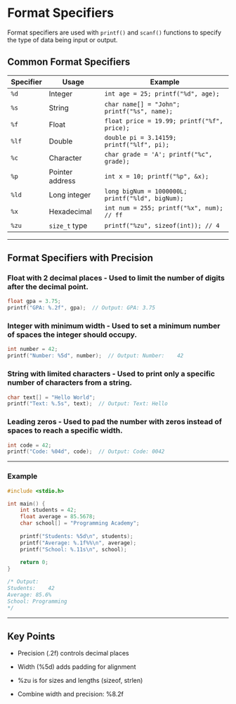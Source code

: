 # Format Specifiers

Format specifiers are used with `printf()` and `scanf()` functions to specify the type of data being input or output.

## Common Format Specifiers

| Specifier | Usage | Example |
|-----------|-------|---------|
| `%d` | Integer | `int age = 25; printf("%d", age);` |
| `%s` | String | `char name[] = "John"; printf("%s", name);` |
| `%f` | Float | `float price = 19.99; printf("%f", price);` |
| `%lf` | Double | `double pi = 3.14159; printf("%lf", pi);` |
| `%c` | Character | `char grade = 'A'; printf("%c", grade);` |
| `%p` | Pointer address | `int x = 10; printf("%p", &x);` |
| `%ld` | Long integer | `long bigNum = 1000000L; printf("%ld", bigNum);` |
| `%x` | Hexadecimal | `int num = 255; printf("%x", num); // ff` |
| `%zu` | `size_t` type | `printf("%zu", sizeof(int)); // 4` |

---

## Format Specifiers with Precision

### Float with 2 decimal places - Used to limit the number of digits after the decimal point.
```c
float gpa = 3.75;
printf("GPA: %.2f", gpa);  // Output: GPA: 3.75

```

### Integer with minimum width - Used to set a minimum number of spaces the integer should occupy.
```c
int number = 42;
printf("Number: %5d", number);  // Output: Number:    42

```

### String with limited characters - Used to print only a specific number of characters from a string.
```c
char text[] = "Hello World";
printf("Text: %.5s", text);  // Output: Text: Hello

```
### Leading zeros - Used to pad the number with zeros instead of spaces to reach a specific width.
```c
int code = 42;
printf("Code: %04d", code);  // Output: Code: 0042

```

---

### Example

```c
#include <stdio.h>

int main() {
    int students = 42;
    float average = 85.5678;
    char school[] = "Programming Academy";
    
    printf("Students: %5d\n", students);
    printf("Average: %.1f%%\n", average);
    printf("School: %.11s\n", school);
    
    return 0;
}

/* Output:
Students:    42
Average: 85.6%
School: Programming
*/

```

---

## Key Points

- Precision (.2f) controls decimal places

- Width (%5d) adds padding for alignment

- %zu is for sizes and lengths (sizeof, strlen)

- Combine width and precision: %8.2f